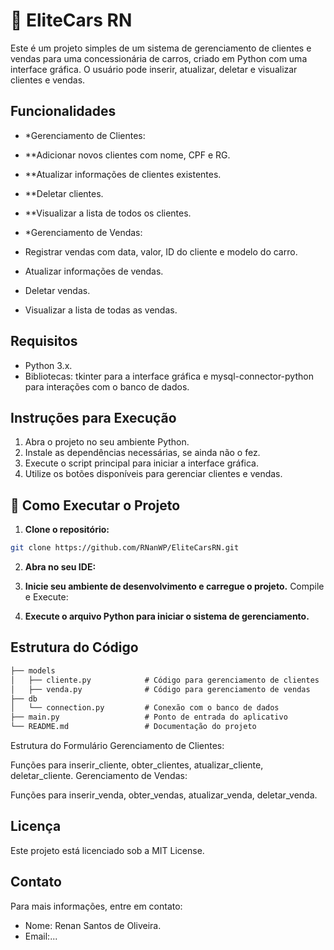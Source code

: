 # 🚗 EliteCars RN
Este é um projeto simples de um sistema de gerenciamento de clientes e vendas para uma concessionária de carros, criado em Python com uma interface gráfica. O usuário pode inserir, atualizar, deletar e visualizar clientes e vendas.

## Funcionalidades

- *Gerenciamento de Clientes:
- **Adicionar novos clientes com nome, CPF e RG.
- **Atualizar informações de clientes existentes.
- **Deletar clientes.
- **Visualizar a lista de todos os clientes.
  
- *Gerenciamento de Vendas:
- Registrar vendas com data, valor, ID do cliente e modelo do carro.
- Atualizar informações de vendas.
- Deletar vendas.
- Visualizar a lista de todas as vendas.

## Requisitos
- Python 3.x.
- Bibliotecas: tkinter para a interface gráfica e mysql-connector-python para interações com o banco de dados.
  
## Instruções para Execução
1. Abra o projeto no seu ambiente Python.
2. Instale as dependências necessárias, se ainda não o fez.
3. Execute o script principal para iniciar a interface gráfica.
4. Utilize os botões disponíveis para gerenciar clientes e vendas.
   
## 🚀 Como Executar o Projeto

1. **Clone o repositório:**

```bash
git clone https://github.com/RNanWP/EliteCarsRN.git
```

2. **Abra no seu IDE:**

3. **Inicie seu ambiente de desenvolvimento e carregue o projeto.**
Compile e Execute:

4. **Execute o arquivo Python para iniciar o sistema de gerenciamento.**
   
## Estrutura do Código

```markdown
├── models
│   ├── cliente.py            # Código para gerenciamento de clientes
│   ├── venda.py              # Código para gerenciamento de vendas
├── db
│   └── connection.py         # Conexão com o banco de dados
├── main.py                   # Ponto de entrada do aplicativo
└── README.md                 # Documentação do projeto
```
Estrutura do Formulário
Gerenciamento de Clientes:

Funções para inserir_cliente, obter_clientes, atualizar_cliente, deletar_cliente.
Gerenciamento de Vendas:

Funções para inserir_venda, obter_vendas, atualizar_venda, deletar_venda.

## Licença
Este projeto está licenciado sob a MIT License.

## Contato
Para mais informações, entre em contato:

- Nome: Renan Santos de Oliveira.
- Email:...
